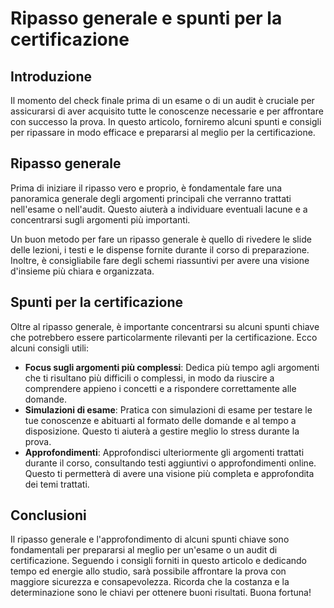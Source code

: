 # Ripasso generale e spunti per la certificazione

## Introduzione
Il momento del check finale prima di un esame o di un audit è cruciale per assicurarsi di aver acquisito tutte le conoscenze necessarie e per affrontare con successo la prova. In questo articolo, forniremo alcuni spunti e consigli per ripassare in modo efficace e prepararsi al meglio per la certificazione.

## Ripasso generale
Prima di iniziare il ripasso vero e proprio, è fondamentale fare una panoramica generale degli argomenti principali che verranno trattati nell'esame o nell'audit. Questo aiuterà a individuare eventuali lacune e a concentrarsi sugli argomenti più importanti.

Un buon metodo per fare un ripasso generale è quello di rivedere le slide delle lezioni, i testi e le dispense fornite durante il corso di preparazione. Inoltre, è consigliabile fare degli schemi riassuntivi per avere una visione d'insieme più chiara e organizzata.

## Spunti per la certificazione
Oltre al ripasso generale, è importante concentrarsi su alcuni spunti chiave che potrebbero essere particolarmente rilevanti per la certificazione. Ecco alcuni consigli utili:

- **Focus sugli argomenti più complessi**: Dedica più tempo agli argomenti che ti risultano più difficili o complessi, in modo da riuscire a comprendere appieno i concetti e a rispondere correttamente alle domande.
- **Simulazioni di esame**: Pratica con simulazioni di esame per testare le tue conoscenze e abituarti al formato delle domande e al tempo a disposizione. Questo ti aiuterà a gestire meglio lo stress durante la prova.
- **Approfondimenti**: Approfondisci ulteriormente gli argomenti trattati durante il corso, consultando testi aggiuntivi o approfondimenti online. Questo ti permetterà di avere una visione più completa e approfondita dei temi trattati.

## Conclusioni
Il ripasso generale e l'approfondimento di alcuni spunti chiave sono fondamentali per prepararsi al meglio per un'esame o un audit di certificazione. Seguendo i consigli forniti in questo articolo e dedicando tempo ed energie allo studio, sarà possibile affrontare la prova con maggiore sicurezza e consapevolezza. Ricorda che la costanza e la determinazione sono le chiavi per ottenere buoni risultati. Buona fortuna!